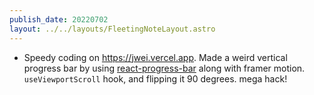 ```yaml
---
publish_date: 20220702    
layout: ../../layouts/FleetingNoteLayout.astro
---
```

- Speedy coding on https://jwei.vercel.app. Made a weird vertical progress bar by using [react-progress-bar](https://github.com/KaterinaLupacheva/react-progress-bar) along with framer motion. `useViewportScroll` hook,  and flipping it 90 degrees. mega hack! 
